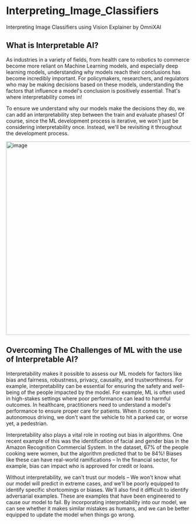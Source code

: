 # Interpreting_Image_Classifiers
Interpreting Image Classifiers using Vision Explainer by OmniXAI

## What is Interpretable AI?
As industries in a variety of fields, from health care to robotics to commerce become more reliant on Machine Learning models, and especially deep learning models, understanding why models reach their conclusions has become incredibly important. For policymakers, researchers, and regulators who may be making decisions based on these models, understanding the factors that influence a model's conclusion is positively essential. That's where interpretability comes in!

To ensure we understand why our models make the decisions they do, we can add an interpretability step between the train and evaluate phases! Of course, since the ML development process is iterative, we won't just be considering interpretability once. Instead, we'll be revisiting it throughout the development process.

<img width="528" alt="image" src="https://github.com/hhaeri/Interpreting_Image_Classifiers/assets/91407046/01d82db3-f9b5-4bf8-a687-1b6ca491be15">

## Overcoming The Challenges of ML with the use of Interpretable AI?

Interpretability makes it possible to assess our ML models for factors like bias and fairness, robustness, privacy, causality, and trustworthiness. For example, interpretability can be essential for ensuring the safety and well-being of the people impacted by the model. For example, ML is often used in high-stakes settings where poor performance can lead to harmful outcomes. In healthcare, practitioners need to understand a model's performance to ensure proper care for patients. When it comes to autonomous driving, we don't want the vehicle to hit a parked car, or worse yet, a pedestrian.

Interpretability also plays a vital role in rooting out bias in algorithms. One recent example of this was the identification of facial and gender bias in the Amazon Recognition Commercial System. In the dataset, 67% of the people cooking were women, but the algorithm predicted that to be 84%! Biases like these can have real-world ramifications – In the financial sector, for example, bias can impact who is approved for credit or loans.

Without interpretability, we can't trust our models – We won't know what our model will predict in extreme cases, and we'll be poorly equipped to identify specific shortcomings or biases. We'll also find it difficult to identify adversarial examples. These are examples that have been engineered to cause our model to fail. By incorporating interpretability into our model, we can see whether it makes similar mistakes as humans, and we can be better equipped to update the model when things go wrong.
